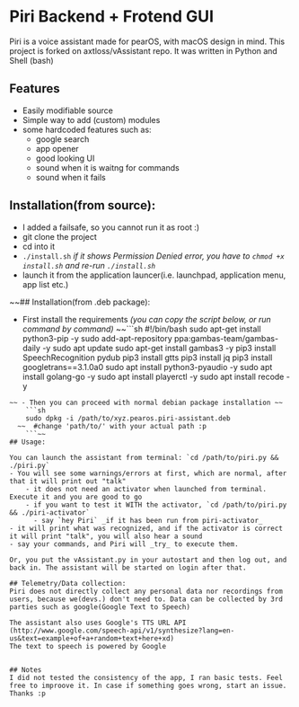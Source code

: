 # Piri Backend + Frotend GUI

Piri is a voice assistant made for pearOS, with macOS design in mind. This project is forked on axtloss/vAssistant repo.
It was written in Python and Shell (bash)

## Features
- Easily modifiable source
- Simple way to add (custom) modules
- some hardcoded features such as:
    - google search
    - app opener
    - good looking UI
    - sound when it is waitng for commands
    - sound when it fails

## Installation(from source):
- I added a failsafe, so you cannot run it as root :)
- git clone the project
- cd into it
- `./install.sh` _if it shows Permission Denied error, you have to `chmod +x install.sh` and re-run `./install.sh`_
- launch it from the application launcer(i.e. launchpad, application menu, app list etc.)

~~## Installation(from .deb package):
- First install the requirements _(you can copy the script below, or run command by command)_
~~```sh
#!/bin/bash
sudo apt-get install python3-pip -y
sudo add-apt-repository ppa:gambas-team/gambas-daily -y
sudo apt update
sudo apt-get install gambas3 -y
pip3 install SpeechRecognition pydub
pip3 install gtts
pip3 install jq
pip3 install googletrans==3.1.0a0
sudo apt install python3-pyaudio -y
sudo apt install golang-go -y
sudo apt install playerctl -y
sudo apt install recode -y
```
~~ - Then you can proceed with normal debian package installation ~~
    ```sh
    sudo dpkg -i /path/to/xyz.pearos.piri-assistant.deb
  ~~  #change 'path/to/' with your actual path :p
    ```~~
## Usage:

You can launch the assistant from terminal: `cd /path/to/piri.py && ./piri.py`
- You will see some warnings/errors at first, which are normal, after that it will print out "talk"
    - it does not need an activator when launched from terminal. Execute it and you are good to go
    - if you want to test it WITH the activator, `cd /path/to/piri.py && ./piri-activator`
      - say `hey Piri` _if it has been run from piri-activator_
- it will print what was recognized, and if the activator is correct it will print "talk", you will also hear a sound
- say your commands, and Piri will _try_ to execute them.

Or, you put the vAssistant.py in your autostart and then log out, and back in. The assistant will be started on login after that.

## Telemetry/Data collection:
Piri does not directly collect any personal data nor recordings from users, because we(devs.) don't need to. Data can be collected by 3rd parties such as google(Google Text to Speech)

The assistant also uses Google's TTS URL API (http://www.google.com/speech-api/v1/synthesize?lang=en-us&text=example+of+a+random+text+here+xd)
The text to speech is powered by Google


## Notes
I did not tested the consistency of the app, I ran basic tests. Feel free to improove it. In case if something goes wrong, start an issue. Thanks :p

